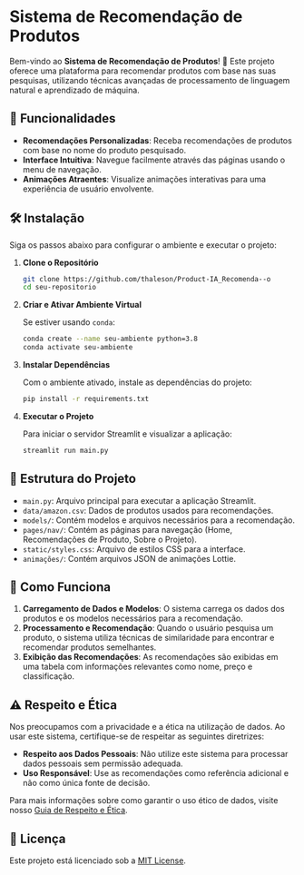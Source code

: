 # Sistema de Recomendação de Produtos

Bem-vindo ao **Sistema de Recomendação de Produtos**! 🎉 Este projeto oferece uma plataforma para recomendar produtos com base nas suas pesquisas, utilizando técnicas avançadas de processamento de linguagem natural e aprendizado de máquina.

## 🚀 Funcionalidades

- **Recomendações Personalizadas**: Receba recomendações de produtos com base no nome do produto pesquisado.
- **Interface Intuitiva**: Navegue facilmente através das páginas usando o menu de navegação.
- **Animações Atraentes**: Visualize animações interativas para uma experiência de usuário envolvente.

## 🛠️ Instalação

Siga os passos abaixo para configurar o ambiente e executar o projeto:

1. **Clone o Repositório**

   ```bash
   git clone https://github.com/thaleson/Product-IA_Recomenda--o
   cd seu-repositorio
   ```

2. **Criar e Ativar Ambiente Virtual**

   Se estiver usando `conda`:

   ```bash
   conda create --name seu-ambiente python=3.8
   conda activate seu-ambiente
   ```

3. **Instalar Dependências**

   Com o ambiente ativado, instale as dependências do projeto:

   ```bash
   pip install -r requirements.txt
   ```

4. **Executar o Projeto**

   Para iniciar o servidor Streamlit e visualizar a aplicação:

   ```bash
   streamlit run main.py
   ```

## 📂 Estrutura do Projeto

- `main.py`: Arquivo principal para executar a aplicação Streamlit.
- `data/amazon.csv`: Dados de produtos usados para recomendações.
- `models/`: Contém modelos e arquivos necessários para a recomendação.
- `pages/nav/`: Contém as páginas para navegação (Home, Recomendações de Produto, Sobre o Projeto).
- `static/styles.css`: Arquivo de estilos CSS para a interface.
- `animações/`: Contém arquivos JSON de animações Lottie.

## 🤖 Como Funciona

1. **Carregamento de Dados e Modelos**: O sistema carrega os dados dos produtos e os modelos necessários para a recomendação.
2. **Processamento e Recomendação**: Quando o usuário pesquisa um produto, o sistema utiliza técnicas de similaridade para encontrar e recomendar produtos semelhantes.
3. **Exibição das Recomendações**: As recomendações são exibidas em uma tabela com informações relevantes como nome, preço e classificação.


## ⚠️ Respeito e Ética

Nos preocupamos com a privacidade e a ética na utilização de dados. Ao usar este sistema, certifique-se de respeitar as seguintes diretrizes:

- **Respeito aos Dados Pessoais**: Não utilize este sistema para processar dados pessoais sem permissão adequada.
- **Uso Responsável**: Use as recomendações como referência adicional e não como única fonte de decisão.

Para mais informações sobre como garantir o uso ético de dados, visite nosso [Guia de Respeito e Ética](#).

## 📜 Licença

Este projeto está licenciado sob a [MIT License](LICENSE).

